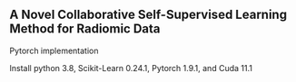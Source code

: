 ## A Novel Collaborative Self-Supervised Learning Method for Radiomic Data
Pytorch implementation

Install python 3.8, Scikit-Learn 0.24.1, Pytorch 1.9.1, and Cuda 11.1 

